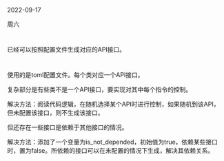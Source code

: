 2022-09-17

周六

# 
已经可以按照配置文件生成对应的API接口。

# 
使用的是toml配置文件。每个类对应一个API接口。

复杂部分是有些类不是一个API接口，要实现对其中每个指令的控制。

解决方法：阅读代码逻辑，在随机选择某个API时进行控制，如果随机到该API，但未配置该接口，则不生成该接口。

但还存在一些接口是依赖于其他接口的情况。

解决方法：添加了一个变量为is_not_depended，初始值为true，依赖某些接口时，置为false。所依赖的接口可以在未配置的情况下生成，解决其依赖关系。

